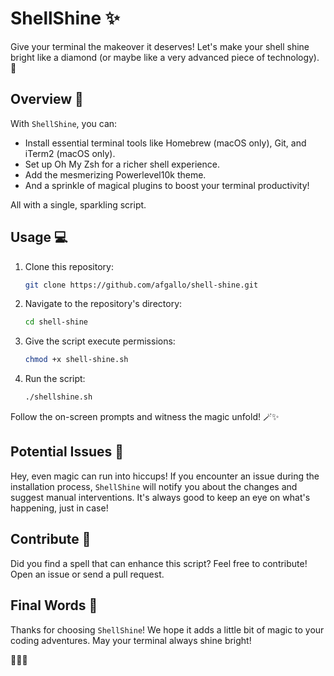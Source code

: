 # ShellShine ✨

Give your terminal the makeover it deserves! Let's make your shell shine bright like a diamond (or maybe like a very advanced piece of technology). 🌌

## Overview 🚀

With `ShellShine`, you can:

- Install essential terminal tools like Homebrew (macOS only), Git, and iTerm2 (macOS only).
- Set up Oh My Zsh for a richer shell experience.
- Add the mesmerizing Powerlevel10k theme.
- And a sprinkle of magical plugins to boost your terminal productivity!

All with a single, sparkling script.

## Usage 💻

1. Clone this repository:

   ```bash
   git clone https://github.com/afgallo/shell-shine.git
   ```

2. Navigate to the repository's directory:

   ```bash
   cd shell-shine
   ```

3. Give the script execute permissions:

   ```bash
   chmod +x shell-shine.sh
   ```

4. Run the script:
   ```bash
   ./shellshine.sh
   ```

Follow the on-screen prompts and witness the magic unfold! 🪄✨

## Potential Issues 🚧

Hey, even magic can run into hiccups! If you encounter an issue during the installation process, `ShellShine` will notify you about the changes and suggest manual interventions. It's always good to keep an eye on what's happening, just in case!

## Contribute 🤝

Did you find a spell that can enhance this script? Feel free to contribute! Open an issue or send a pull request.

## Final Words 🌠

Thanks for choosing `ShellShine`! We hope it adds a little bit of magic to your coding adventures. May your terminal always shine bright!

🚀🌌✨
